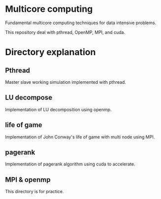 # Multicore computing

Fundamental multicore computing techniques for data intensive problems.

This repository deal with pthread, OpenMP, MPI, and cuda.

# Directory explanation
## Pthread
Master slave working simulation implemented with pthread.

## LU decompose
Implementation of LU decomposition using openmp.

## life of game
Implementation of John Conway's life of game with multi node using MPI.

## pagerank
Implementation of pagerank algorithm using cuda to accelerate.

## MPI & openmp
This directory is for practice.
